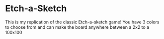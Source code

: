 # Etch-a-Sketch
This is my replication of the classic Etch-a-sketch game!
You have 3 colors to choose from and can make the board anywhere between a 2x2 to a 100x100
